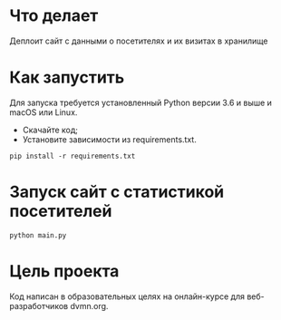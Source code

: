 # Что делает
Деплоит сайт с данными о посетителях и их визитах в хранилище


# Как запустить
Для запуска требуется установленный Python версии 3.6 и выше и macOS или Linux.

- Скачайте код;
- Установите зависимости из requirements.txt.
```
pip install -r requirements.txt
```
# Запуск сайт с статистикой посетителей

```
python main.py
```
# Цель проекта

Код написан в образовательных целях на онлайн-курсе для веб-разработчиков dvmn.org.